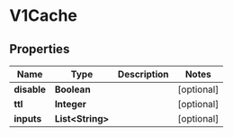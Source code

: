 

# V1Cache

## Properties

Name | Type | Description | Notes
------------ | ------------- | ------------- | -------------
**disable** | **Boolean** |  |  [optional]
**ttl** | **Integer** |  |  [optional]
**inputs** | **List&lt;String&gt;** |  |  [optional]



